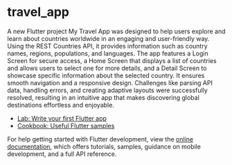 # travel_app

A new Flutter project
My Travel App was designed to help users explore and learn about countries worldwide in an engaging and user-friendly way. Using the REST Countries API, it provides information such as country names, regions, populations, and languages. The app features a Login Screen for secure access, a Home Screen that displays a list of countries and allows users to select one for more details, and a Detail Screen to showcase specific information about the selected country. It ensures smooth navigation and a responsive design. Challenges like parsing API data, handling errors, and creating adaptive layouts were successfully resolved, resulting in an intuitive app that makes discovering global destinations effortless and enjoyable.

- [Lab: Write your first Flutter app](https://docs.flutter.dev/get-started/codelab)
- [Cookbook: Useful Flutter samples](https://docs.flutter.dev/cookbook)

For help getting started with Flutter development, view the
[online documentation](https://docs.flutter.dev/), which offers tutorials,
samples, guidance on mobile development, and a full API reference.
